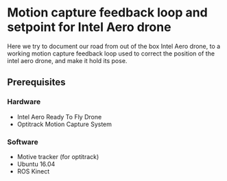 # Motion capture feedback loop and setpoint for Intel Aero drone
Here we try to document our road from out of the box Intel Aero drone, to a working motion capture feedback loop used to correct the position of the intel aero drone, and make it hold its pose.

## Prerequisites
### Hardware
* Intel Aero Ready To Fly Drone
* Optitrack Motion Capture System

### Software
* Motive tracker (for optitrack)
* Ubuntu 16.04
* ROS Kinect
